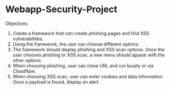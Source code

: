 # Webapp-Security-Project
Objectives 
1.	Create a framework that can create phishing pages and find XSS vulnerabilities. 
2.	Using the framework, the user can choose different options. 
3.	The framework should display phishing and XSS scan options. Once the user chooses phishing or XSS scan, a new menu should appear with the other options.
4.	When choosing phishing, user can clone URL and run locally or via Cloudflare.
5.	When choosing XSS scan, user can enter cookies and data information. Once a payload is found, display an alert.
